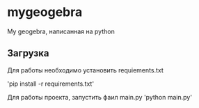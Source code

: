 # mygeogebra
My geogebra, написанная на python
## Загрузка
Для работы необходимо установить requiements.txt

'pip install -r requirements.txt'

Для работы проекта, запустить фаил main.py
'python main.py'